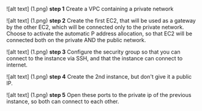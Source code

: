 ![alt text] (1.png)
**step 1** Create a VPC containing a private network

![alt text] (1.png)
**step 2** Create the first EC2, that will be used as a gateway by the other EC2, which will be connected only to the private network. 
Choose to activate the automatic P address allocation, so that EC2 will be connected both on the private AND the public network.

![alt text] (1.png)
**step 3** Configure the security group so that you can connect to the instance via SSH, and that the instance can connect to internet.

![alt text] (1.png)
**step 4** Create the 2nd instance, but don't give it a public IP.

![alt text] (1.png)
**step 5** Open these ports to the private ip of the previous instance, so both can connect to each other.
